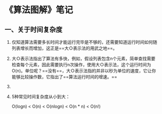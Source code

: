 # 《算法图解》笔记

## 一、关于时间复杂度

1. 仅知道算法需要多长时间才能运行完毕是不够的，还需要知道运行时间如何随列表增长而增加，这正是==大Ｏ表示法的用武之地==。

2. 大Ｏ表示法指出了算法有多快，例如，假设列表包含n个元素，简单查找需要检查每个元素，因此需要执行n次操作，使用大Ｏ表示法，这个运行时间为O(n)。单位呢？==没有==，大Ｏ表示法指的并非以秒为单位的速度，它让你能够比较操作数，它指出了==算法运行时间的增速。==

3. 

4. 5种常见时间复杂度从小到大：

   O(logn) < O(n) < O(nlogn) < O(n * n) < O(n!)